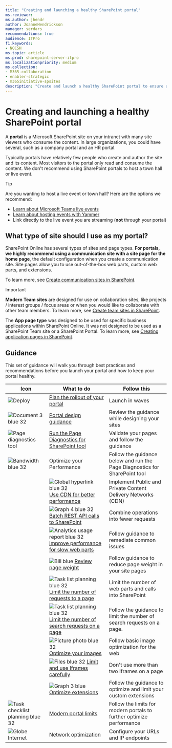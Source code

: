 ```yaml
---
title: "Creating and launching a healthy SharePoint portal"
ms.reviewer: 
ms.author: jhendr
author: JoanneHendrickson
manager: serdars
recommendations: true
audience: ITPro
f1.keywords:
- NOCSH
ms.topic: article
ms.prod: sharepoint-server-itpro
ms.localizationpriority: medium
ms.collection: 
- M365-collaboration
- enabler-strategic
- m365initiative-spsites
description: "Create and launch a healthy SharePoint portal to ensure a performant viewing experience"
---
```


# Creating and launching a healthy SharePoint portal

A **portal** is a Microsoft SharePoint site on your intranet with many site viewers who consume the content. In large organizations, you could have several, such as a company portal and an HR portal. 

Typically portals have relatively few people who create and author the site and its content. Most visitors to the portal only read and consume the content. We don't recommend using SharePoint portals to host a town hall or live event.

>[!Tip]
> Are you wanting to host a live event or town hall?  Here are the options we recommend:
> - [Learn about Microsoft Teams live events](/microsoftteams/teams-live-events/what-are-teams-live-events)
> - [Learn about hosting events with Yammer](/yammer/manage-yammer-groups/yammer-live-events)
> - Link directly to the live event you are streaming (**not** through your portal)

## What type of site should I use as my portal?

SharePoint Online has several types of sites and page types. **For portals, we highly recommend using a communication site with a site page for the home page**, the default configuration when you create a communication site. Site pages allow you to use out-of-the-box web parts, custom web parts, and extensions. 

To learn more, see [Create communication sites in SharePoint](https://support.microsoft.com/office/create-a-communication-site-in-sharepoint-7fb44b20-a72f-4d2c-9173-fc8f59ba50eb). 

>[!Important]
>**Modern Team sites** are designed for use on collaboration sites, like projects / interest groups / focus areas or when you would like to collaborate with other team members. To learn more, see [Create team sites in SharePoint](https://support.microsoft.com/office/create-a-team-site-in-sharepoint-ef10c1e7-15f3-42a3-98aa-b5972711777d).
>
>The **App page type** was designed to be used for specific business applications within SharePoint Online. It was not designed to be used as a SharePoint Team site or a SharePoint Portal. To learn more, see [Creating application pages in SharePoint](/visualstudio/sharepoint/creating-application-pages-for-sharepoint).

## Guidance

This set of guidance will walk you through best practices and recommendations before you launch your portal and how to keep your portal healthy.
  
| Icon | What to do | Follow this |
|-----|-----|-----|
|![Deploy](/Office/media/icons/PNGs/deploy-blue-32.png "Staged rollout")|[Plan the rollout of your portal](/Office365/Enterprise/planportallaunchroll-out)|Launch in waves|
|![Document 3 blue 32](/office/media/icons/PNGs/document-3-blue-32.png "Look and feel")|[Portal design guidance](https://aka.ms/spdesignguidance)|Review the guidance while designing your sites|
|![Page diagnostics tool](media/page-diag-tool.png "Modern diagnostics tool")|[Run the Page Diagnostics for SharePoint tool](/microsoft-365/enterprise/page-diagnostics-for-spo)|Validate your pages and follow the guidance|
|![Bandwidth blue 32](/Office/media/icons/PNGs/bandwidth-blue-32.png "Optimize your Performance")|Optimize your Performance|Follow the guidance below and run the Page Diagnostics for SharePoint tool|
| |![Global hyperlink blue 32](/Office/media/icons/PNGs/globe-hyperlink-blue-32.png "CDN") [Use CDN for better performance](/microsoft-365/Enterprise/office-365-cdn-quickstart)|Implement Public and Private Content Delivery Networks (CDN)|
| |![Graph 4 blue 32](/Office/media/icons/PNGs/graph-4-blue-32.png "Batch REST calls") [Batch REST API calls to SharePoint](/sharepoint/dev/sp-add-ins/make-batch-requests-with-the-rest-apis)|Combine operations into fewer requests|
| |![Analytics usage report blue 32](/Office/media/icons/PNGs/analytics-usage-report-blue-32.png "Slow web parts") [Improve performance for slow web parts](/microsoft-365/Enterprise/modern-web-part-optimization)|Follow guidance to remediate common issues|
| |![Bill blue](/Office/media/icons/bill-blue.png "Page weight") [Review page weight](/microsoft-365/Enterprise/modern-page-weight-optimization)|Follow guidance to reduce page weight in your site pages|
| |![Task list planning blue 32](/Office/media/icons/PNGs/task-list-planning-blue-32.png "Calls on a page") [Limit the number of requests to a page](/Office365/Enterprise/modern-page-call-optimization)|Limit the number of web parts and calls into SharePoint|
| |![Task list planning blue 32](/Office/media/icons/PNGs/task-list-planning-blue-32.png "Limit search requests on a page") [Limit the number of search requests on a page](/Office365/Enterprise/modern-search-optimization)|Follow the guidance to limit the number of search requests on a page.|
| |![Picture photo blue 32](/Office/media/icons/PNGs/picture-photo-blue-32.png "Optimize images") [Optimize your images](/microsoft-365/Enterprise/modern-image-optimization)|Follow basic image optimization for the web|
| |![Files blue 32](/Office/media/icons/PNGs/files-blue-32.png "iFrames") [Limit and use Iframes carefully](/microsoft-365/Enterprise/modern-iframe-optimization)|Don't use more than two Iframes on a page|
| |![Graph 3 blue](/office/media/icons/graph-3-blue.png "Optimize extensions") [Optimize extensions](/microsoft-365/Enterprise/modern-custom-extensions)|Follow the guidance to optimize and limit your custom extensions|
|![Task checklist planning blue 32](/office/media/icons/PNGs/task-checklist-planning-blue-32.png "Modern portal limits")|[Modern portal limits](/Office365/Enterprise/modern-portal-limits)|Follow the limits for modern portals to further optimize performance|
|![Globe Internet](/Office/media/icons/globe-internet.png "Network optimization")|[Network optimization](/microsoft-365/enterprise/urls-and-ip-address-ranges)|Configure your URLs and IP endpoints|

